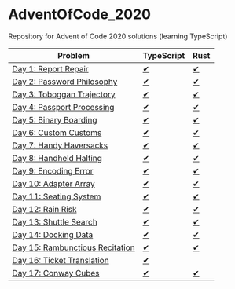 # AdventOfCode_2020
Repository for Advent of Code 2020 solutions (learning TypeScript)


| Problem              | TypeScript               | Rust                  |
|----------------------|--------------------------|-----------------------|
| [Day 1: Report Repair](https://adventofcode.com/2020/day/1)       | [✔](src/day1/day1.ts)   | [✔](src/day1/mod.rs)  |
| [Day 2: Password Philosophy](https://adventofcode.com/2020/day/2) | [✔](src/day2/day2.ts)   | [✔](src/day2/mod.rs)  |
| [Day 3: Toboggan Trajectory](https://adventofcode.com/2020/day/3) | [✔](src/day3/day3.ts)   | [✔](src/day3/mod.rs)  |
| [Day 4: Passport Processing](https://adventofcode.com/2020/day/4) | [✔](src/day4/day4.ts)   | [✔](src/day4/mod.rs)  |
| [Day 5: Binary Boarding](https://adventofcode.com/2020/day/5)     | [✔](src/day5/day5.ts)   | [✔](src/day5/mod.rs)  |
| [Day 6: Custom Customs](https://adventofcode.com/2020/day/6)      | [✔](src/day6/day6.ts)   | [✔](src/day6/mod.rs)  |
| [Day 7: Handy Haversacks](https://adventofcode.com/2020/day/7)    | [✔](src/day7/day7.ts)   | [✔](src/day7/mod.rs)  |
| [Day 8: Handheld Halting](https://adventofcode.com/2020/day/8)    | [✔](src/day8/day8.ts)   | [✔](src/day8/mod.rs)  |
| [Day 9: Encoding Error](https://adventofcode.com/2020/day/9)      | [✔](src/day9/day9.ts)   | [✔](src/day9/mod.rs)  |
| [Day 10: Adapter Array](https://adventofcode.com/2020/day/10)     | [✔](src/day10/day10.ts) | [✔](src/day10/mod.rs) |
| [Day 11: Seating System](https://adventofcode.com/2020/day/11)    | [✔](src/day11/day11.ts) | [✔](src/day11/mod.rs) |
| [Day 12: Rain Risk](https://adventofcode.com/2020/day/12)         | [✔](src/day12/day12.ts) | [✔](src/day12/mod.rs) |
| [Day 13: Shuttle Search](https://adventofcode.com/2020/day/13)    | [✔](src/day13/day13.ts) | [✔](src/day13/mod.rs) |
| [Day 14: Docking Data](https://adventofcode.com/2020/day/14)      | [✔](src/day14/day14.ts) | [✔](src/day14/mod.rs) |
| [Day 15: Rambunctious Recitation](https://adventofcode.com/2020/day/15) | [✔](src/day15/day15.ts) | [✔](src/day15/mod.rs) |
| [Day 16: Ticket Translation](https://adventofcode.com/2020/day/16)| [✔](src/day16/day16.ts) |                       |
| [Day 17: Conway Cubes](https://adventofcode.com/2020/day/17)      | [✔](src/day17/day17.ts) | [✔](src/day17/mod.rs) |